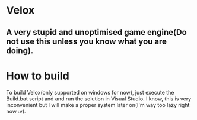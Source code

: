 # Velox
## A very stupid and unoptimised game engine(Do not use this unless you know what you are doing).

# How to build
To build Velox(only supported on windows for now), just execute the Build.bat script and and run the solution in Visual Studio.
I know, this is very inconvenient but I will make a proper system later on(I'm way too lazy right now :v).
